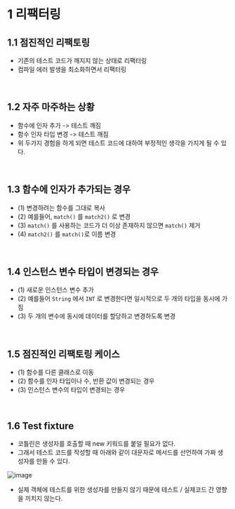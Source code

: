 # 1 리팩터링
## 1.1 점진적인 리팩토링
- 기존의 테스트 코드가 깨지지 않는 상태로 리팩터링
- 컴파일 에러 발생을 최소화하면서 리팩터링

<br>

## 1.2 자주 마주하는 상황
- 함수에 인자 추가 -> 테스트 깨짐
- 함수 인자 타입 변경 -> 테스트 깨짐
- 위 두가지 경험을 하게 되면 테스트 코드에 대하여 부정적인 생각을 가지게 될 수 있다.

<br>

## 1.3 함수에 인자가 추가되는 경우
- (1) 변경하려는 함수를 그대로 복사
- (2) 예를들어, `match()` 를 `match2()` 로 변경
- (3) `match()` 를 사용하는 코드가 더 이상 존재하지 않으면 `match()` 제거
- (4) `match2()` 를 `match()`로 이름 변경

<br>

## 1.4 인스턴스 변수 타입이 변경되는 경우
- (1) 새로운 인스턴스 변수 추가
- (2) 예를들어 `String` 에서 `INT` 로 변경한다면 일시적으로 두 개의 타입을 동시에 가짐
- (3) 두 개의 변수에 동시에 데이터를 할당하고 변경하도록 변경

<br>

## 1.5 점진적인 리팩토링 케이스
- (1) 함수를 다른 클래스로 이동
- (2) 함수를 인자 타입이나 수, 반환 값이 변경되는 경우
- (3) 인스턴스 변수의 타입이 변경되는 경우

<br>

## 1.6 Test fixture
- 코틀린은 생성자를 호출할 때 new 키워드를 붙일 필요가 없다.
- 그래서 테스트 코드를 작성할 때 아래와 같이 대문자로 메서드를 선언하여 가짜 생성자를 만들 수 있다.

![image](https://user-images.githubusercontent.com/60383031/174097765-1638c604-0534-40f6-b1f6-5963f3bf349a.png)

- 실제 객체에 테스트를 위한 생성자를 만들지 않기 때문에 테스트 / 실제코드 간 영향을 끼치지 않는다.
